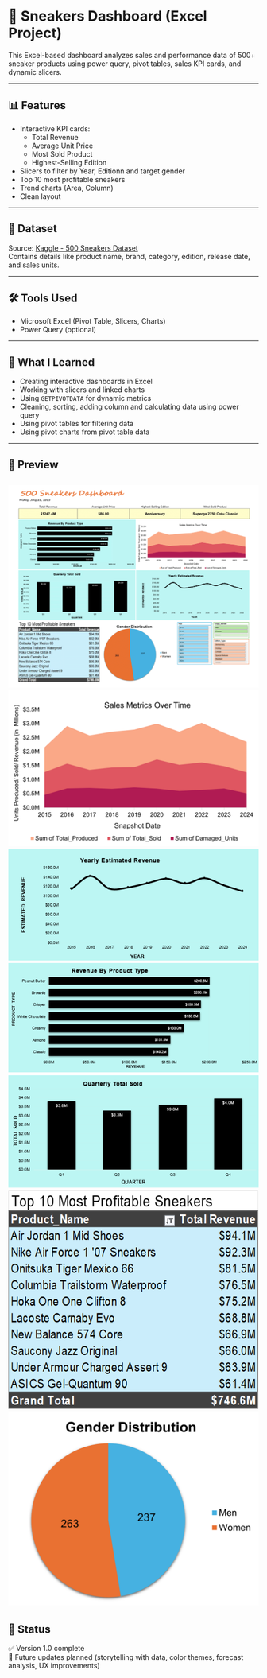 # 👟 Sneakers Dashboard (Excel Project)

This Excel-based dashboard analyzes sales and performance data of 500+ sneaker products using power query, pivot tables, sales KPI cards, and dynamic slicers.

---

## 📊 Features

- Interactive KPI cards:
  - Total Revenue
  - Average Unit Price
  - Most Sold Product
  - Highest-Selling Edition
- Slicers to filter by Year, Editionn and target gender
- Top 10 most profitable sneakers
- Trend charts (Area, Column)
- Clean layout

---

## 📁 Dataset

Source: [Kaggle - 500 Sneakers Dataset](https://www.kaggle.com/datasets/comhek/500-snickers-dataset/data)  
Contains details like product name, brand, category, edition, release date, and sales units.

---

## 🛠 Tools Used

- Microsoft Excel (Pivot Table, Slicers, Charts)
- Power Query (optional)

---

## 🧠 What I Learned

- Creating interactive dashboards in Excel
- Working with slicers and linked charts
- Using `GETPIVOTDATA` for dynamic metrics
- Cleaning, sorting, adding column and calculating data using power query
- Using pivot tables for filtering data
- Using pivot charts from pivot table data

---

## 📸 Preview

![dashboard preview](images/dashboard_preview_v2.png)
![Sales metrics over time](images/Sales_metrics_over_time.png)
![Revenue_trend_line](images/Revenue_trend_line.png)
![Revenue_by_product_type](images/Revenue_by_product_type.png)
![Quarterly_total_sold](images/Quarterly_total_sold.png)
![10_most_profitable_sneakers](images/10_most_profitable_sneakers.png)
![Gender_distribution](images/Gender_distribution.png)
---

## 📌 Status

✅ Version 1.0 complete  
🔄 Future updates planned (storytelling with data, color themes, forecast analysis, UX improvements)

